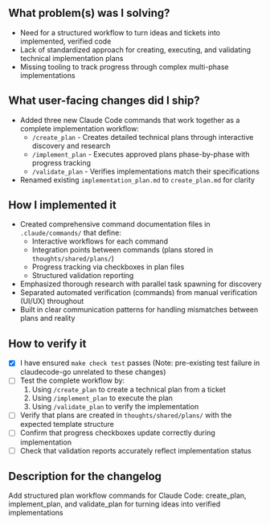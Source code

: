## What problem(s) was I solving?

- Need for a structured workflow to turn ideas and tickets into implemented, verified code
- Lack of standardized approach for creating, executing, and validating technical implementation plans
- Missing tooling to track progress through complex multi-phase implementations

## What user-facing changes did I ship?

- Added three new Claude Code commands that work together as a complete implementation workflow:
  - `/create_plan` - Creates detailed technical plans through interactive discovery and research
  - `/implement_plan` - Executes approved plans phase-by-phase with progress tracking
  - `/validate_plan` - Verifies implementations match their specifications
- Renamed existing `implementation_plan.md` to `create_plan.md` for clarity

## How I implemented it

- Created comprehensive command documentation files in `.claude/commands/` that define:
  - Interactive workflows for each command
  - Integration points between commands (plans stored in `thoughts/shared/plans/`)
  - Progress tracking via checkboxes in plan files
  - Structured validation reporting
- Emphasized thorough research with parallel task spawning for discovery
- Separated automated verification (commands) from manual verification (UI/UX) throughout
- Built in clear communication patterns for handling mismatches between plans and reality

## How to verify it

- [x] I have ensured `make check test` passes (Note: pre-existing test failure in claudecode-go unrelated to these changes)
- [ ] Test the complete workflow by:
  1. Using `/create_plan` to create a technical plan from a ticket
  2. Using `/implement_plan` to execute the plan
  3. Using `/validate_plan` to verify the implementation
- [ ] Verify that plans are created in `thoughts/shared/plans/` with the expected template structure
- [ ] Confirm that progress checkboxes update correctly during implementation
- [ ] Check that validation reports accurately reflect implementation status

## Description for the changelog

Add structured plan workflow commands for Claude Code: create_plan, implement_plan, and validate_plan for turning ideas into verified implementations